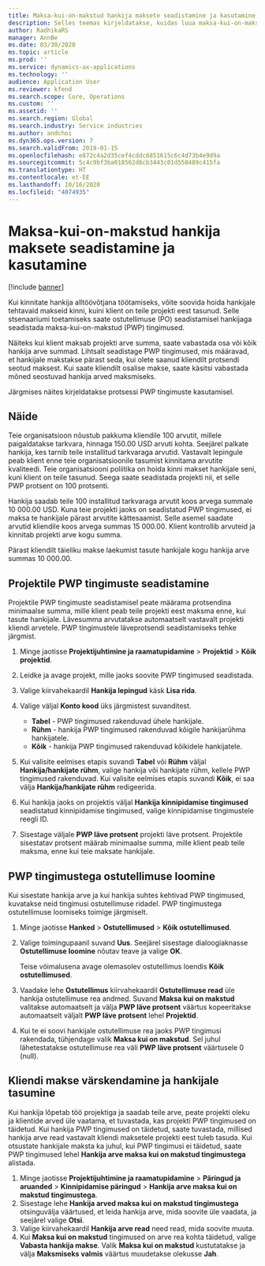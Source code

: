 ```yaml
---
title: Maksa-kui-on-makstud hankija maksete seadistamine ja kasutamine
description: Selles teemas kirjeldatakse, kuidas luua maksa-kui-on-makstud (PWP) tingimusi, et saaksite vabastada osalisi hankija makseid vastavalt kliendi maksetele.
author: RadhikaRS
manager: AnnBe
ms.date: 03/30/2020
ms.topic: article
ms.prod: ''
ms.service: dynamics-ax-applications
ms.technology: ''
audience: Application User
ms.reviewer: kfend
ms.search.scope: Core, Operations
ms.custom: ''
ms.assetid: ''
ms.search.region: Global
ms.search.industry: Service industries
ms.author: andchoi
ms.dyn365.ops.version: 7
ms.search.validFrom: 2019-01-15
ms.openlocfilehash: e872c4a2d35cef4cddc6851615c6c4d73b4e9d9a
ms.sourcegitcommit: 5c4c9bf3ba018562d6cb3443c01d550489c415fa
ms.translationtype: HT
ms.contentlocale: et-EE
ms.lasthandoff: 10/16/2020
ms.locfileid: "4074935"
---
```

# <a name="set-up-and-use-pay-when-paid-vendor-payments"></a>Maksa-kui-on-makstud hankija maksete seadistamine ja kasutamine

[!include [banner](../includes/banner.md)]

Kui kinnitate hankija alltöövõtjana töötamiseks, võite soovida hoida hankijale tehtavaid makseid kinni, kuini klient on teile projekti eest tasunud. Selle stsenaariumi toetamiseks saate ostutellimuse (PO) seadistamisel hankijaga seadistada maksa-kui-on-makstud (PWP) tingimused.

Näiteks kui klient maksab projekti arve summa, saate vabastada osa või kõik hankija arve summad. Lihtsalt seadistage PWP tingimused, mis määravad, et hankijale makstakse pärast seda, kui olete saanud kliendilt protsendi seotud maksest. Kui saate kliendilt osalise makse, saate käsitsi vabastada mõned seostuvad hankija arved maksmiseks.

Järgmises näites kirjeldatakse protsessi PWP tingimuste kasutamisel.

## <a name="example"></a>Näide

Teie organisatsioon nõustub pakkuma kliendile 100 arvutit, millele paigaldatakse tarkvara, hinnaga 150.00 USD arvuti kohta. Seejärel palkate hankija, kes tarnib teile installitud tarkvaraga arvutid. Vastavalt lepingule peab klient enne teie organisatsioonile tasumist kinnitama arvutite kvaliteedi. Teie organisatsiooni poliitika on hoida kinni makset hankijale seni, kuni klient on teile tasunud. Seega saate seadistada projekti nii, et selle PWP protsent on 100 protsenti.

Hankija saadab teile 100 installitud tarkvaraga arvutit koos arvega summale 10 000.00 USD. Kuna teie projekti jaoks on seadistatud PWP tingimused, ei maksa te hankijale pärast arvutite kättesaamist. Selle asemel saadate arvutid kliendile koos arvega summas 15 000.00. Klient kontrollib arvuteid ja kinnitab projekti arve kogu summa.

Pärast kliendilt täieliku makse laekumist tasute hankijale kogu hankija arve summas 10 000.00.

## <a name="set-up-pwp-terms-for-a-project"></a>Projektile PWP tingimuste seadistamine

Projektile PWP tingimuste seadistamisel peate määrama protsendina minimaalse summa, mille klient peab teile projekti eest maksma enne, kui tasute hankijale. Lävesumma arvutatakse automaatselt vastavalt projekti kliendi arvetele. PWP tingimustele läveprotsendi seadistamiseks tehke järgmist.

1. Minge jaotisse **Projektijuhtimine ja raamatupidamine** \> **Projektid** \> **Kõik projektid**.
2. Leidke ja avage projekt, mille jaoks soovite PWP tingimused seadistada.
3. Valige kiirvahekaardil **Hankija lepingud** käsk **Lisa rida**.
3. Valige väljal **Konto kood** üks järgmistest suvanditest.

    - **Tabel** - PWP tingimused rakenduvad ühele hankijale.
    - **Rühm** - hankija PWP tingimused rakenduvad kõigile hankijarühma hankijatele.
    - **Kõik** - hankija PWP tingimused rakenduvad kõikidele hankijatele.

4. Kui valisite eelmises etapis suvandi **Tabel** või **Rühm** väljal **Hankija/hankijate rühm**, valige hankija või hankijate rühm, kellele PWP tingimused rakenduvad. Kui valisite eelmises etapis suvandi **Kõik**, ei saa välja **Hankija/hankijate rühm** redigeerida.
5. Kui hankija jaoks on projektis väljal **Hankija kinnipidamise tingimused** seadistatud kinnipidamise tingimused, valige kinnipidamise tingimustele reegli ID.
6. Sisestage väljale **PWP läve protsent** projekti läve protsent. Projektile sisestatav protsent määrab minimaalse summa, mille klient peab teile maksma, enne kui teie maksate hankijale.

## <a name="create-a-po-that-has-pwp-terms"></a>PWP tingimustega ostutellimuse loomine

Kui sisestate hankija arve ja kui hankija suhtes kehtivad PWP tingimused, kuvatakse neid tingimusi ostutellimuse ridadel. PWP tingimustega ostutellimuse loomiseks toimige järgmiselt.

1. Minge jaotisse **Hanked** \> **Ostutellimused** \> **Kõik ostutellimused**.
2. Valige toimingupaanil suvand **Uus**. Seejärel sisestage dialoogiaknasse **Ostutellimuse loomine** nõutav teave ja valige **OK**.

    Teise võimalusena avage olemasolev ostutellimus loendis **Kõik ostutellimused**.

4. Vaadake lehe **Ostutellimus** kiirvahekaardil **Ostutellimuse read** üle hankija ostutellimuse rea andmed. Suvand **Maksa kui on makstud** valitakse automaatselt ja välja **PWP läve protsent** väärtus kopeeritakse automaatselt väljalt **PWP läve protsent** lehel **Projektid**.
6. Kui te ei soovi hankijale ostutellimuse rea jaoks PWP tingimusi rakendada, tühjendage valik **Maksa kui on makstud**. Sel juhul lähetestatakse ostutellimuse rea väli **PWP läve protsent** väärtusele 0 (null).

## <a name="update-a-customer-payment-and-pay-the-vendor"></a>Kliendi makse värskendamine ja hankijale tasumine

Kui hankija lõpetab töö projektiga ja saadab teile arve, peate projekti oleku ja klientide arved üle vaatama, et tuvastada, kas projekti PWP tingimused on täidetud. Kui hankija PWP tingimused on täidetud, saate tuvastada, millised hankija arve read vastavalt kliendi maksetele projekti eest tuleb tasuda. Kui otsustate hankijale maksta ka juhul, kui PWP tingimusi ei täidetud, saate PWP tingimused lehel **Hankija arve maksa kui on makstud tingimustega** alistada.

1. Minge jaotisse **Projektijuhtimine ja raamatupidamine** \> **Päringud ja aruanded** \> **Kinnipidamise päringud** \> **Hankija arve maksa kui on makstud tingimustega**.
2. Sisestage lehe **Hankija arved maksa kui on makstud tingimustega** otsinguvälja väärtused, et leida hankija arve, mida soovite üle vaadata, ja seejärel valige **Otsi**.
3. Valige kiirvahekaardil **Hankija arve read** need read, mida soovite muuta.
4. Kui **Maksa kui on makstud** tingimused on arve rea kohta täidetud, valige **Vabasta hankija makse**. Valik **Maksa kui on makstud** kustutatakse ja välja **Maksmiseks valmis** väärtus muudetakse olekusse **Jah**.

